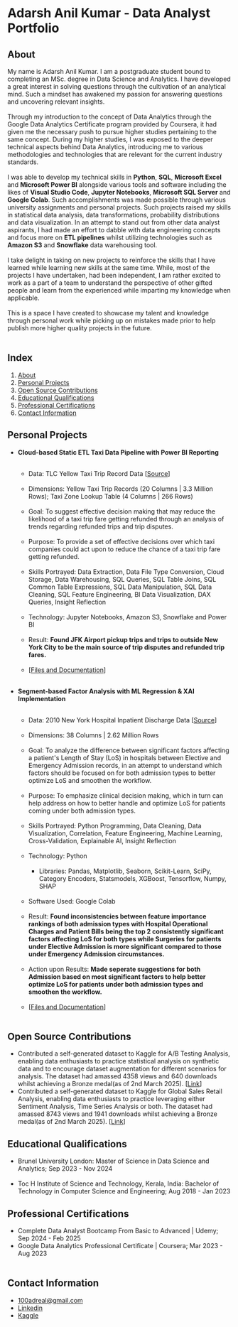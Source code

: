 # Adarsh Anil Kumar - Data Analyst Portfolio

## About
My name is Adarsh Anil Kumar. I am a postgraduate student bound to completing an MSc. degree in Data Science and Analytics. I have developed a great interest in solving questions through the cultivation of an analytical mind. Such a mindset has awakened my passion for answering questions and uncovering relevant insights.<br><br>
Through my introduction to the concept of Data Analytics through the Google Data Analytics Certificate program provided by Coursera, it had given me the necessary push to pursue higher studies pertaining to the same concept. During my higher studies, I was exposed to the deeper technical aspects behind Data Analytics, introducing me to various methodologies and technologies that are relevant for the current industry standards.<br><br>
I was able to develop my technical skills in **Python**, **SQL**, **Microsoft Excel** and **Microsoft Power BI** alongside various tools and software including the likes of **Visual Studio Code**, **Jupyter Notebooks**, **Microsoft SQL Server** and **Google Colab**. Such accomplishments was made possible through various university assignments and personal projects. Such projects raised my skills in statistical data analysis, data transformations, probability distributions and data visualization. In an attempt to stand out from other data analyst aspirants, I had made an effort to dabble with data engineering concepts and focus more on **ETL pipelines** whilst utilizing technologies such as **Amazon S3** and **Snowflake** data warehousing tool.<br><br>
I take delight in taking on new projects to reinforce the skills that I have learned while learning new skills at the same time. While, most of the projects I have undertaken, had been independent, I am rather excited to work as a part of a team to understand the perspective of other gifted people and learn from the experienced while imparting my knowledge when applicable.<br><br> 
This is a space I have created to showcase my talent and knowledge through personal work while picking up on mistakes made prior to help publish more higher quality projects in the future.<br><br>

## Index
1. [About](https://github.com/adarsh-142/DA-Portfolio/blob/main/README.md#about)<br>
2. [Personal Projects](https://github.com/adarsh-142/DA-Portfolio/blob/main/README.md#personal-projects)<br>
3. [Open Source Contributions](https://github.com/adarsh-142/DA-Portfolio/blob/main/README.md#open-source-contributions)<br>
3. [Educational Qualifications](https://github.com/adarsh-142/DA-Portfolio/blob/main/README.md#educational-qualifications)<br>
4. [Professional Certifications](https://github.com/adarsh-142/DA-Portfolio/blob/main/README.md#professional-certifications)<br>
5. [Contact Information](https://github.com/adarsh-142/DA-Portfolio/blob/main/README.md#contact-information)<br>

## Personal Projects
- **Cloud-based Static ETL Taxi Data Pipeline with Power BI Reporting**<br><br>
  - Data: TLC Yellow Taxi Trip Record Data [[Source](https://www.nyc.gov/site/tlc/about/tlc-trip-record-data.page)]<br><br>
  - Dimensions: Yellow Taxi Trip Records (20 Columns | 3.3 Million Rows); Taxi Zone Lookup Table (4 Columns | 266 Rows)<br><br>
  - Goal: To suggest effective decision making that may reduce the likelihood of a taxi trip fare getting refunded through an analysis of trends regarding refunded trips and trip disputes.<br><br>
  - Purpose: To provide a set of effective decisions over which taxi companies could act upon to reduce the chance of a taxi trip fare getting refunded.<br><br>
  - Skills Portrayed: Data Extraction, Data File Type Conversion, Cloud Storage, Data Warehousing, SQL Queries, SQL Table Joins, SQL Common Table Expressions, SQL Data Manipulation, SQL Data Cleaning, SQL Feature Engineering, BI Data Visualization, DAX Queries, Insight Reflection<br><br>
  - Technology: Jupyter Notebooks, Amazon S3, Snowflake and Power BI<br><br>
  - Result: **Found JFK Airport pickup trips and trips to outside New York City to be the main source of trip disputes and refunded trip fares.**<br><br>
  - [[Files and Documentation]()]<br><br>

- **Segment-based Factor Analysis with ML Regression & XAI Implementation**<br><br>
  - Data: 2010 New York Hospital Inpatient Discharge Data [[Source](https://www.kaggle.com/datasets/thedevastator/2010-new-york-state-hospital-inpatient-discharge)]<br><br>
  - Dimensions: 38 Columns | 2.62 Million Rows<br><br>
  - Goal: To analyze the difference between significant factors affecting a patient's Length of Stay (LoS) in hospitals between Elective and Emergency Admission records, in an attempt to understand which factors should be focused on for both admission types to better optimize LoS and smoothen the workflow.<br><br>
  - Purpose: To emphasize clinical decision making, which in turn can help address on how to better handle and optimize LoS for patients coming under both admission types.<br><br>
  - Skills Portrayed: Python Programming, Data Cleaning, Data Visualization, Correlation, Feature Engineering, Machine Learning, Cross-Validation, Explainable AI, Insight Reflection<br><br>
  - Technology: Python<br><br>
    - Libraries: Pandas, Matplotlib, Seaborn, Scikit-Learn, SciPy, Category Encoders, Statsmodels, XGBoost, Tensorflow, Numpy, SHAP<br><br>
  - Software Used: Google Colab<br><br>
  - Result: **Found inconsistencies between feature importance rankings of both admission types with Hospital Operational Charges and Patient Bills being the top 2 consistently significant factors affecting LoS for both types while Surgeries for patients under Elective Admission is more significant compared to those under Emergency Admission circumstances.**<br><br>
  - Action upon Results: **Made seperate suggestions for both Admission based on most significant factors to help better optimize LoS for patients under both admission types and smoothen the workflow.**<br><br>
  - [[Files and Documentation]((https://github.com/adarsh-142/Segment-based-Factor-Analysis-with-ML-Regression-And-XAI-Implementation))]<br><br>

## Open Source Contributions
- Contributed a self-generated dataset to Kaggle for A/B Testing Analysis, enabling data enthusiasts to practice statistical analysis on 
  synthetic data and to encourage dataset augmentation for different scenarios for analysis. The dataset had amassed 4358 views and 640 
  downloads whilst achieving a Bronze medal(as of 2nd March 2025). [[Link](https://www.kaggle.com/datasets/adarsh0806/ab-testing-practice)]<br>
- Contributed a self-generated dataset to Kaggle for Global Sales Retail Analysis, enabling data enthusiasts to practice leveraging 
  either Sentiment Analysis, Time Series Analysis or both. The dataset had amassed 8743 views and 1941 downloads whilst achieving a 
  Bronze medal(as of 2nd March 2025). [[Link](https://www.kaggle.com/datasets/adarsh0806/influencer-merchandise-sales)]<br>
  
## Educational Qualifications
- Brunel University London: Master of Science in Data Science and Analytics; Sep 2023 - Nov 2024<br><br>
- Toc H Institute of Science and Technology, Kerala, India: Bachelor of Technology in Computer Science and Engineering; Aug 2018 - Jan 2023<br>

## Professional Certifications
- Complete Data Analyst Bootcamp From Basic to Advanced | Udemy; Sep 2024 - Feb 2025<br>
- Google Data Analytics Professional Certificate | Coursera; Mar 2023 - Aug 2023<br><br>

## Contact Information
- 100adreal@gmail.com
- [Linkedin](https://www.linkedin.com/in/adarsh-anil-kumar-734675216)
- [Kaggle](https://www.kaggle.com/adarsh0806)

